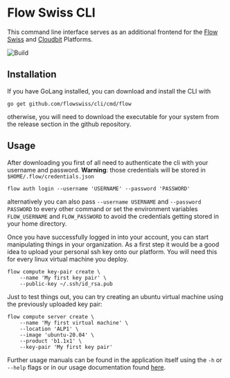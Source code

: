 # Flow Swiss CLI

This command line interface serves as an additional frontend for the [Flow Swiss](https://my.flow.swiss) and [Cloudbit](https://my.cloudbit.ch) Platforms.

![Build](https://github.com/flowswiss/cli/workflows/Build/badge.svg)

## Installation

If you have GoLang installed, you can download and install the CLI with 
```shell script
go get github.com/flowswiss/cli/cmd/flow
```
otherwise, you will need to download the executable for your system from the
release section in the github repository.

## Usage

After downloading you first of all need to authenticate the cli with your
username and password.
**Warning**: those credentials will be stored in `$HOME/.flow/credentials.json`  
```shell script
flow auth login --username 'USERNAME' --password 'PASSWORD'
```
alternatively you can also pass `--username USERNAME` and `--password PASSWORD`
to every other command or set the environment variables `FLOW_USERNAME` and
`FLOW_PASSWORD` to avoid the credentials getting stored in your home directory.

Once you have successfully logged in into your account, you can start
manipulating things in your organization. As a first step it would be a good
idea to upload your personal ssh key onto our platform. You will need this for
every linux virtual machine you deploy. 
```shell script
flow compute key-pair create \
    --name 'My first key pair' \
    --public-key ~/.ssh/id_rsa.pub
```

Just to test things out, you can try creating an ubuntu virtual machine using
the previously uploaded key pair:
```shell script
flow compute server create \
    --name 'My first virtual machine' \
    --location 'ALP1' \
    --image 'ubuntu-20.04' \
    --product 'b1.1x1' \
    --key-pair 'My first key pair'
```

Further usage manuals can be found in the application itself using the `-h` or
`--help` flags or in our usage documentation found [here](docs/usage.md).